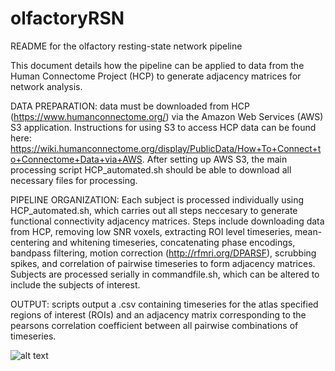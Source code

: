 # olfactoryRSN

README for the olfactory resting-state network pipeline

This document details how the pipeline can be applied to data from the Human Connectome Project (HCP) to generate adjacency matrices for network analysis.

DATA PREPARATION:
data must be downloaded from HCP (https://www.humanconnectome.org/) via the Amazon Web Services (AWS) S3 application. Instructions for using S3 to access HCP data can be found here: https://wiki.humanconnectome.org/display/PublicData/How+To+Connect+to+Connectome+Data+via+AWS. After setting up AWS S3, the main processing script HCP_automated.sh should be able to download all necessary files for processing.

PIPELINE ORGANIZATION:
Each subject is processed individually using HCP_automated.sh, which carries out all steps neccesary to generate functional connectivity adjacency matrices. Steps include downloading data from HCP, removing low SNR voxels, extracting ROI level timeseries, mean-centering and whitening timeseries, concatenating phase encodings, bandpass filtering, motion correction (http://rfmri.org/DPARSF), scrubbing spikes, and correlation of pairwise timeseries to form adjacency matrices. Subjects are processed serially in commandfile.sh, which can be altered to include the subjects of interest.

OUTPUT:
scripts output a .csv containing timeseries for the atlas specified regions of interest (ROIs) and an adjacency matrix corresponding to the pearsons correlation coefficient between all pairwise combinations of timeseries.

![alt text](https://raw.githubusercontent.com/tcama/olfactoryRSN/Extended_data_table.jpg)

